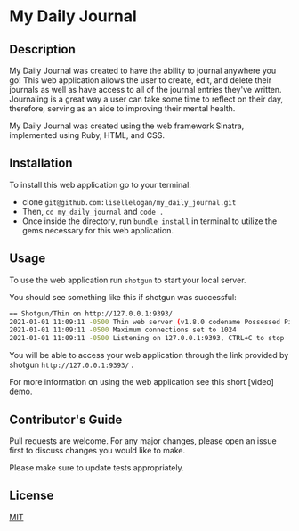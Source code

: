 # My Daily Journal

## Description

My Daily Journal was created to have the ability to journal anywhere you go! This web application allows the user to create, edit, and delete their journals as well as have access to all of the journal entries they've written. Journaling is a great way a user can take some time to reflect on their day, therefore, serving as an aide to improving their mental health.

My Daily Journal was created using the web framework Sinatra, implemented using Ruby, HTML, and CSS.

## Installation

To install this web application go to your terminal:

- clone `git@github.com:lisellelogan/my_daily_journal.git`
- Then, `cd my_daily_journal` and `code .`
- Once inside the directory, run `bundle install` in terminal to utilize the gems necessary for this web application.

## Usage 

To use the web application run `shotgun` to start your local server.

You should see something like this if shotgun was successful:
```bash
== Shotgun/Thin on http://127.0.0.1:9393/
2021-01-01 11:09:11 -0500 Thin web server (v1.8.0 codename Possessed Pickle)
2021-01-01 11:09:11 -0500 Maximum connections set to 1024
2021-01-01 11:09:11 -0500 Listening on 127.0.0.1:9393, CTRL+C to stop
```
You will be able to access your web application through the link provided by shotgun `http://127.0.0.1:9393/` .

For more information on using the web application see this short [video] demo.

## Contributor's Guide

Pull requests are welcome. For any major changes, please open an issue first to discuss changes you would like to make.

Please make sure to update tests appropriately.

## License

[MIT](https://opensource.org/licenses/MIT)
